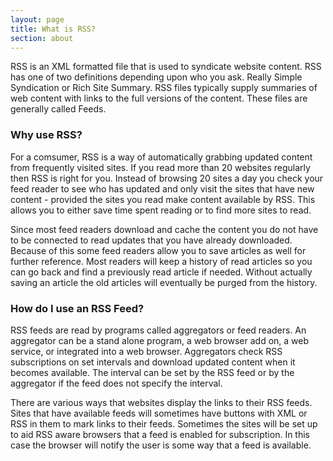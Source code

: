```yaml
---
layout: page
title: What is RSS?
section: about
---
```

RSS is an XML formatted file that is used to syndicate website content. RSS has one of two definitions depending upon who you ask. Really Simple Syndication or Rich Site Summary. RSS files typically supply summaries of web content with links to the full versions of the content. These files are generally called Feeds.

### Why use RSS?

For a comsumer, RSS is a way of automatically grabbing updated content from frequently visited sites. If you read more than 20 websites regularly then RSS is right for you. Instead of browsing 20 sites a day you check your feed reader to see who has updated and only visit the sites that have new content - provided the sites you read make content available by RSS. This allows you to either save time spent reading or to find more sites to read.

Since most feed readers download and cache the content you do not have to be connected to read updates that you have already downloaded. Because of this some feed readers allow you to save articles as well for further reference. Most readers will keep a history of read articles so you can go back and find a previously read article if needed. Without actually saving an article the old articles will eventually be purged from the history.

### How do I use an RSS Feed?

RSS feeds are read by programs called aggregators or feed readers. An aggregator can be a stand alone program, a web browser add on, a web service, or integrated into a web browser. Aggregators check RSS subscriptions on set intervals and download updated content when it becomes available. The interval can be set by the RSS feed or by the aggregator if the feed does not specify the interval.

There are various ways that websites display the links to their RSS feeds. Sites that have available feeds will sometimes have buttons with XML or RSS in them to mark links to their feeds. Sometimes the sites will be set up to aid RSS aware browsers that a feed is enabled for subscription. In this case the browser will notify the user is some way that a feed is available.
